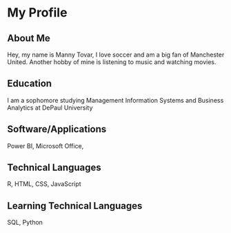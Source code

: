 # My Profile
## About Me
Hey, my name is Manny Tovar, I love soccer and am a big fan of Manchester United. Another hobby of mine is listening to music and watching movies. 
## Education
I am a sophomore studying Management Information Systems and Business Analytics at DePaul University
## Software/Applications
Power BI, Microsoft Office, 


## Technical Languages
R, HTML, CSS, JavaScript
## Learning Technical Languages
SQL, Python

